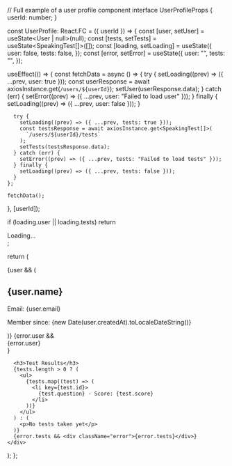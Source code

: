 
// Full example of a user profile component
interface UserProfileProps {
  userId: number;
}

const UserProfile: React.FC<UserProfileProps> = ({ userId }) => {
  const [user, setUser] = useState<User | null>(null);
  const [tests, setTests] = useState<SpeakingTest[]>([]);
  const [loading, setLoading] = useState({
    user: false,
    tests: false,
  });
  const [error, setError] = useState({
    user: "",
    tests: "",
  });

  useEffect(() => {
    const fetchData = async () => {
      try {
        setLoading((prev) => ({ ...prev, user: true }));
        const userResponse = await axiosInstance.get<User>(`/users/${userId}`);
        setUser(userResponse.data);
      } catch (err) {
        setError((prev) => ({ ...prev, user: "Failed to load user" }));
      } finally {
        setLoading((prev) => ({ ...prev, user: false }));
      }

      try {
        setLoading((prev) => ({ ...prev, tests: true }));
        const testsResponse = await axiosInstance.get<SpeakingTest[]>(
          `/users/${userId}/tests`
        );
        setTests(testsResponse.data);
      } catch (err) {
        setError((prev) => ({ ...prev, tests: "Failed to load tests" }));
      } finally {
        setLoading((prev) => ({ ...prev, tests: false }));
      }
    };

    fetchData();
  }, [userId]);

  if (loading.user || loading.tests) return <div>Loading...</div>;

  return (
    <div>
      {user && (
        <div>
          <h2>{user.name}</h2>
          <p>Email: {user.email}</p>
          <p>Member since: {new Date(user.createdAt).toLocaleDateString()}</p>
        </div>
      )}
      {error.user && <div className="error">{error.user}</div>}

      <h3>Test Results</h3>
      {tests.length > 0 ? (
        <ul>
          {tests.map((test) => (
            <li key={test.id}>
              {test.question} - Score: {test.score}
            </li>
          ))}
        </ul>
      ) : (
        <p>No tests taken yet</p>
      )}
      {error.tests && <div className="error">{error.tests}</div>}
    </div>
  );
};
